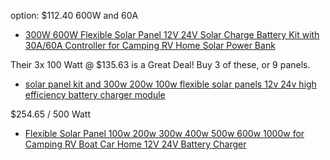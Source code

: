 option: $112.40 600W and 60A
- [300W 600W Flexible Solar Panel 12V 24V Solar Charge Battery Kit with 30A/60A Controller for Camping RV Home Solar Power Bank](https://www.aliexpress.us/item/3256807490658234.html)

Their 3x 100 Watt @ $135.63 is a Great Deal! Buy 3 of these, or 9 panels.
- [solar panel kit and 300w 200w 100w flexible solar panels 12v 24v high efficiency battery charger module](https://www.aliexpress.us/item/2255801012815034.html)


$254.65 / 500 Watt
- [Flexible Solar Panel 100w 200w 300w 400w 500w 600w 1000w for Camping RV Boat Car Home 12V 24V Battery Charger](https://www.aliexpress.us/item/3256803088848571.html)
